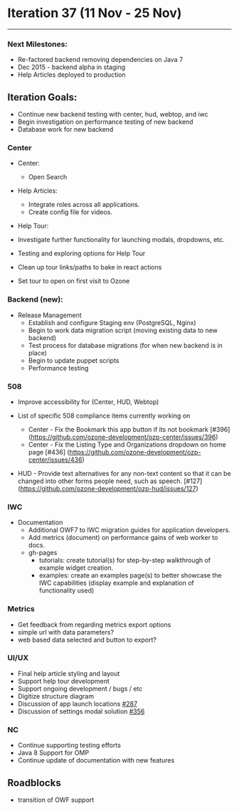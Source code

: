 # Iteration 37 (11 Nov -   25 Nov)

*** 
### Next Milestones:
* Re-factored backend removing dependencies on Java 7
* Dec 2015 - backend alpha in staging  
* Help Articles deployed to production

## Iteration Goals:
* Continue new backend testing with center, hud, webtop, and iwc
* Begin investigation on performance testing of new backend
* Database work for new backend

### Center
* Center:
  * Open Search

* Help Articles: 
  * Integrate roles across all applications.
  * Create config file for videos.

* Help Tour:
 * Investigate further functionality for launching modals, dropdowns, etc. 
 * Testing and exploring options for Help Tour
 * Clean up tour links/paths to bake in react actions
 * Set tour to open on first visit to Ozone

### Backend (new):

* Release Management
  * Establish and configure Staging env (PostgreSQL, Nginx)
  * Begin to work data migration script (moving existing data to new backend)
  * Test process for database migrations (for when new backend is in place)
  * Begin to update puppet scripts
  * Performance testing


### 508 
* Improve accessibility for (Center, HUD, Webtop)
* List of specific 508 compliance items currently working on

   * Center - Fix the Bookmark this app button if its not bookmark [#396] (https://github.com/ozone-development/ozp-center/issues/396)
   * Center - Fix the Listing Type and Organizations dropdown on home page [#436] (https://github.com/ozone-development/ozp-center/issues/436) 

* HUD - Provide text alternatives for any non-text content so that it can be changed into other forms people need, such as speech. [#127] (https://github.com/ozone-development/ozp-hud/issues/127)
  
### IWC
* Documentation
    * Additional OWF7 to IWC migration guides for application developers.
    * Add metrics (document) on performance gains of web worker to docs.
    * gh-pages
        * tutorials: create tutorial(s) for step-by-step walkthrough of example widget creation.
        * examples: create an examples page(s) to better showcase the IWC capabilities (display example and explanation of functionality used)


### Metrics
* Get feedback from regarding metrics export options
 * simple url with data parameters?
 * web based data selected and button to export?

### UI/UX
* Final help article styling and layout
* Support help tour development
* Support ongoing development / bugs / etc
* Digitize structure diagram
* Discussion of app launch locations [#287](https://github.com/ozone-development/ozp-center/issues/287)
* Discussion of settings modal solution [#356](https://github.com/ozone-development/ozp-center/issues/356)

### NC
* Continue supporting testing efforts
* Java 8 Support for OMP
* Continue update of documentation with new features
  
## Roadblocks
* transition of OWF support